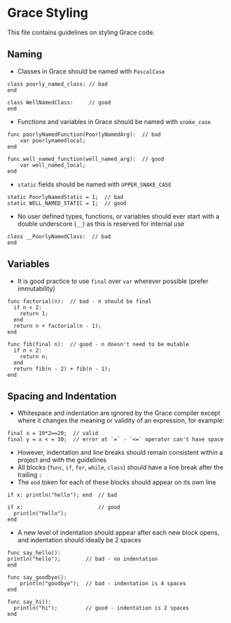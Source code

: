 # Grace Styling

This file contains guidelines on styling Grace code.

## Naming

* Classes in Grace should be named with `PascalCase`
```
class poorly_named_class: // bad
end

class WellNamedClass:     // good
end
```
* Functions and variables in Grace should be named with `snake_case`
```
func poorlyNamedFunction(PoorlyNamedArg):  // bad 
	var poorlynamedlocal;
end

func well_named_function(well_named_arg):  // good
	var well_named_local;
end
```
* `static` fields should be named with `UPPER_SNAKE_CASE`
```
static PoorlyNamedStatic = 1;  // bad
static WELL_NAMED_STATIC = 1;  // good
```
* No user defined types, functions, or variables should ever start with a double underscore (`__`) as this is reserved for internal use
```
class __PoorlyNamedClass:  // bad
end
```

## Variables
* It is good practice to use `final` over `var` wherever possible (prefer immutability)
```
func factorial(n):  // bad - n should be final
  if n < 2:
	return 1;
  end
  return n + factorial(n - 1);
end

func fib(final n):  // good - n doesn't need to be mutable
  if n < 2:
    return n;
  end
  return fib(n - 2) + fib(n - 1);
end
```

## Spacing and Indentation
* Whitespace and indentation are ignored by the Grace compiler except where it changes the meaning or validity of an expression, for example:
```
final x = 10*2==20;  // valid
final y = x < = 30;  // error at `=` - `<=` operator can't have space 
```
* However, indentation and line breaks should remain consistent within a project and with the guidelines
* All blocks (`func`, `if`, `for`, `while`, `class`) should have a line break after the trailing `:`
* The `end` token for each of these blocks should appear on its own line
```
if x: println("hello"); end  // bad

if x:                        // good
  println("hello");
end
```
* A new level of indentation should appear after each new block opens, and indentation should ideally be 2 spaces
```
func say_hello():
println("hello");        // bad - no indentation  
end

func say_goodbye():
	println("goodbye");  // bad - indentation is 4 spaces
end

func say_hi():
  println("hi");         // good - indentation is 2 spaces
end
```

